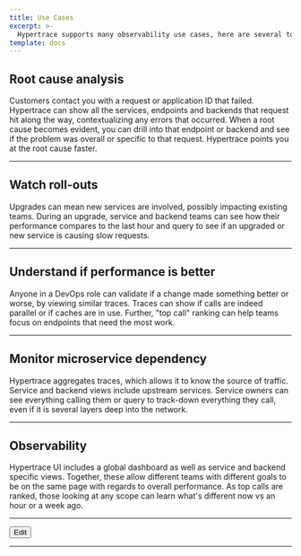 ```yaml
---
title: Use Cases
excerpt: >-
  Hypertrace supports many observability use cases, here are several to consider.
template: docs
---
```

## Root cause analysis
Customers contact you with a request or application ID that failed. Hypertrace
can show all the services, endpoints and backends that request hit along the
way, contextualizing any errors that occurred. When a root cause becomes
evident, you can drill into that endpoint or backend and see if the problem was
overall or specific to that request. Hypertrace points you at the root cause
faster.

<hr />


## Watch roll-outs
Upgrades can mean new services are involved, possibly impacting existing teams.
During an upgrade, service and backend teams can see how their performance
compares to the last hour and query to see if an upgraded or new service is
causing slow requests.

<hr />


## Understand if performance is better
Anyone in a DevOps role can validate if a change made something better or worse,
by viewing similar traces. Traces can show if calls are indeed parallel or if
caches are in use. Further, "top call" ranking can help teams focus on endpoints
that need the most work.

<hr />


## Monitor microservice dependency
Hypertrace aggregates traces, which allows it to know the source of traffic.
Service and backend views include upstream services. Service owners can see
everything calling them or query to track-down everything they call, even if it
is several layers deep into the network.

<hr />


## Observability
Hypertrace UI includes a global dashboard as well as service and backend
specific views. Together, these allow different teams with different goals to be
on the same page with regards to overall performance. As top calls are ranked,
those looking at any scope can learn what's different now vs an hour or a week
ago.

<hr />



<a href="https://github.com/hypertrace/hypertrace-docs-website/tree/master/src/pages/use-cases/index.md">
<button type="button">Edit</button></a>

***


